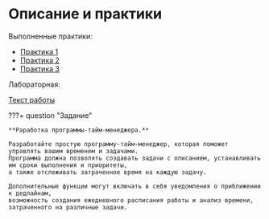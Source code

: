 # Описание и практики

Выполненные практики:

* [Практика 1](https://github.com/DaniilMaximov/ITMO_ICT_WebDevelopment_tools_2023-2024)
* [Практика 2](https://github.com/DaniilMaximov/ITMO_ICT_WebDevelopment_tools_2023-2024)
* [Практика 3](https://github.com/DaniilMaximov/ITMO_ICT_WebDevelopment_tools_2023-2024)

Лабораторная:

<a href="https://rendex85.github.io/WebDevelopmentLabsDocs/lr2/lr2/" class="external-link" target="_blank">Текст работы</a>


???+ question "Задание"

    **Раработка программы-тайм-менеджера.**

    Разработайте простую программу-тайм-менеджер, которая поможет управлять вашим временем и задачами. 
    Программа должна позволять создавать задачи с описанием, устанавливать им сроки выполнения и приоритеты, 
    а также отслеживать затраченное время на каждую задачу.
    
    Дополнительные функции могут включать в себя уведомления о приближении к дедлайнам, 
    возможность создания ежедневного расписания работы и анализ времени, затраченного на различные задачи.